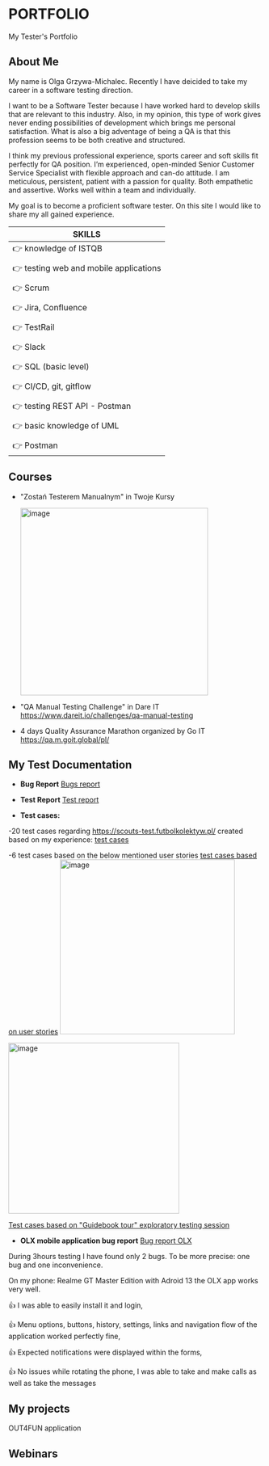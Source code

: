 # PORTFOLIO
My Tester's Portfolio

## About Me

My name is Olga Grzywa-Michalec. Recently I have deicided to take my career in a software testing direction.

I want to be a Software Tester because I have worked hard to develop skills that are relevant to this industry. Also, in my opinion, this type of work gives never ending possibilities of development which brings me personal satisfaction. What is also a big adventage of being a QA is that this profession seems to be both creative and structured.

I think my previous professional experience, sports career and soft skills fit perfectly for QA position.
I’m experienced, open-minded Senior Customer Service Specialist with flexible approach and can-do attitude. I am meticulous, persistent, patient with a passion for quality. Both empathetic and assertive. Works well within a team and individually.

My goal is to become a proficient software tester. On this site I would like to share  my all gained experience.



|**SKILLS**                                   |
|---------------------------------------------|
|👉 knowledge of ISTQB                       |
|                                             |
|👉 testing web and mobile applications      |
|                                             |
|👉 Scrum                                    |
|                                             |
|👉 Jira, Confluence                         |
|                                             |
|👉 TestRail                                 |
|                                             |
|👉 Slack                                    |
|                                             |
|👉 SQL (basic level)                        |
|                                             |
|👉 CI/CD, git, gitflow                      |
|                                             |
|👉 testing REST API - Postman               |
|                                             |
|👉 basic knowledge of UML                   |
|                                             |
|👉 Postman                                   |



## Courses

* "Zostań Testerem Manualnym" in Twoje Kursy

  <img width="371" alt="image" src="https://github.com/OlgaG-M/OlgaGrzywa-Michalec-PORTFOLIO/assets/143441787/4e544c48-1665-4b98-8430-78d71f8fba4b">


* "QA Manual Testing Challenge" in Dare IT https://www.dareit.io/challenges/qa-manual-testing

* 4 days Quality Assurance Marathon organized by Go IT https://qa.m.goit.global/pl/


## My Test Documentation 

* **Bug Report**
[Bugs report](https://docs.google.com/spreadsheets/d/1nz_T45o7ZRS5185DuLPUhqPCMWlNNJOdEDNHgiPVzOk/edit?usp=drive_link)

* **Test Report**
  [Test report](https://docs.google.com/spreadsheets/d/1ZS7UksGLoomzaqqRipTm0naByUu-gWj6GGJffIDasi8/edit?usp=drive_link)

* **Test cases:** 

-20 test cases regarding https://scouts-test.futbolkolektyw.pl/ created based on my experience:
[test cases](https://docs.google.com/spreadsheets/d/1txJj5OKO9oGMF5e15Xwt6wDyI2O15vAUVYjQD3NaaLw/edit?usp=drive_link)

-6 test cases based on the below mentioned user stories
[test cases based on user stories](https://docs.google.com/spreadsheets/d/1z9CauOVjWSE9k2EN3IC2ioWue8CZauHWuFPEwzzLzi0/edit?usp=drive_link)
<img width="346" alt="image" src="https://github.com/OlgaG-M/OlgaGrzywa-Michalec-PORTFOLIO/assets/143441787/3dca4742-2ed3-4df1-9d11-c22747ee9dc5">

<img width="338" alt="image" src="https://github.com/OlgaG-M/OlgaGrzywa-Michalec-PORTFOLIO/assets/143441787/c84dddc0-b287-4c99-84f3-91189ab88f94">


[Test cases based on "Guidebook tour" exploratory testing session](https://docs.google.com/spreadsheets/d/1ajBTaI03hbp6EjGXFVksARfjW24qD8FeraD_K8IACrI/edit?fbclid=IwAR1mKqOwuYSU144t5l0OrcjbFAcGcC1aGHIkLG4hpb8NIa8YQVw4GV63cm0#gid=0)

* **OLX mobile application bug report**
[Bug report OLX](https://docs.google.com/spreadsheets/d/1ytfrn4Ueni4n9h-oKC76BySwvrTAUrQJYDt2WXThYJQ/edit?usp=drive_link)

During 3hours testing I have found only 2 bugs. To be more precise: one bug and one inconvenience.

On my phone: Realme GT Master Edition with Adroid 13 the OLX app works very well. 

👍 I was able to easily install it and login,

👍 Menu options, buttons, history, settings, links and navigation flow of the application worked perfectly fine,

👍 Expected notifications were displayed within the forms,

👍 No issues while rotating the phone, I was able to take and make calls as well as take the messages



## My projects

OUT4FUN application

## Webinars
